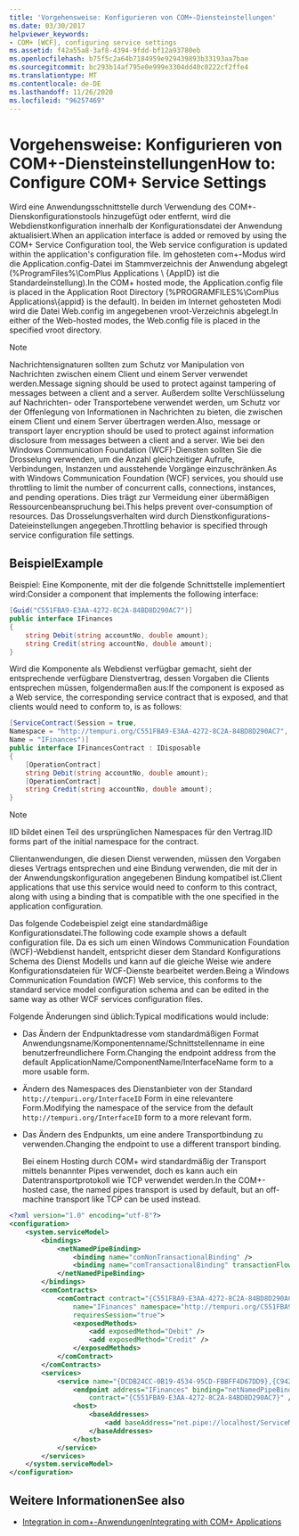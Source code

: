 ```yaml
---
title: 'Vorgehensweise: Konfigurieren von COM+-Diensteinstellungen'
ms.date: 03/30/2017
helpviewer_keywords:
- COM+ [WCF], configuring service settings
ms.assetid: f42a55a8-3af8-4394-9fdd-bf12a93780eb
ms.openlocfilehash: b75f5c2a64b7184959e929439893b33193aa7bae
ms.sourcegitcommit: bc293b14af795e0e999e3304dd40c0222cf2ffe4
ms.translationtype: MT
ms.contentlocale: de-DE
ms.lasthandoff: 11/26/2020
ms.locfileid: "96257469"
---
```

# <a name="how-to-configure-com-service-settings"></a><span data-ttu-id="051bd-102">Vorgehensweise: Konfigurieren von COM+-Diensteinstellungen</span><span class="sxs-lookup"><span data-stu-id="051bd-102">How to: Configure COM+ Service Settings</span></span>

<span data-ttu-id="051bd-103">Wird eine Anwendungsschnittstelle durch Verwendung des COM+-Dienskonfigurationstools hinzugefügt oder entfernt, wird die Webdienstkonfiguration innerhalb der Konfigurationsdatei der Anwendung aktualisiert.</span><span class="sxs-lookup"><span data-stu-id="051bd-103">When an application interface is added or removed by using the COM+ Service Configuration tool, the Web service configuration is updated within the application's configuration file.</span></span> <span data-ttu-id="051bd-104">Im gehosteten com+-Modus wird die Application.config-Datei im Stammverzeichnis der Anwendung abgelegt (%ProgramFiles%\ComPlus Applications \\ {AppID} ist die Standardeinstellung).</span><span class="sxs-lookup"><span data-stu-id="051bd-104">In the COM+ hosted mode, the Application.config file is placed in the Application Root Directory (%PROGRAMFILES%\ComPlus Applications\\{appid} is the default).</span></span> <span data-ttu-id="051bd-105">In beiden im Internet gehosteten Modi wird die Datei Web.config im angegebenen vroot-Verzeichnis abgelegt.</span><span class="sxs-lookup"><span data-stu-id="051bd-105">In either of the Web-hosted modes, the Web.config file is placed in the specified vroot directory.</span></span>  
  
> [!NOTE]
> <span data-ttu-id="051bd-106">Nachrichtensignaturen sollten zum Schutz vor Manipulation von Nachrichten zwischen einem Client und einem Server verwendet werden.</span><span class="sxs-lookup"><span data-stu-id="051bd-106">Message signing should be used to protect against tampering of messages between a client and a server.</span></span> <span data-ttu-id="051bd-107">Außerdem sollte Verschlüsselung auf Nachrichten- oder Transportebene verwendet werden, um Schutz vor der Offenlegung von Informationen in Nachrichten zu bieten, die zwischen einem Client und einem Server übertragen werden.</span><span class="sxs-lookup"><span data-stu-id="051bd-107">Also, message or transport layer encryption should be used to protect against information disclosure from messages between a client and a server.</span></span> <span data-ttu-id="051bd-108">Wie bei den Windows Communication Foundation (WCF)-Diensten sollten Sie die Drosselung verwenden, um die Anzahl gleichzeitiger Aufrufe, Verbindungen, Instanzen und ausstehende Vorgänge einzuschränken.</span><span class="sxs-lookup"><span data-stu-id="051bd-108">As with Windows Communication Foundation (WCF) services, you should use throttling to limit the number of concurrent calls, connections, instances, and pending operations.</span></span> <span data-ttu-id="051bd-109">Dies trägt zur Vermeidung einer übermäßigen Ressourcenbeanspruchung bei.</span><span class="sxs-lookup"><span data-stu-id="051bd-109">This helps prevent over-consumption of resources.</span></span> <span data-ttu-id="051bd-110">Das Drosselungsverhalten wird durch Dienstkonfigurations-Dateieinstellungen angegeben.</span><span class="sxs-lookup"><span data-stu-id="051bd-110">Throttling behavior is specified through service configuration file settings.</span></span>  
  
## <a name="example"></a><span data-ttu-id="051bd-111">Beispiel</span><span class="sxs-lookup"><span data-stu-id="051bd-111">Example</span></span>  

 <span data-ttu-id="051bd-112">Beispiel: Eine Komponente, mit der die folgende Schnittstelle implementiert wird:</span><span class="sxs-lookup"><span data-stu-id="051bd-112">Consider a component that implements the following interface:</span></span>  
  
```csharp
[Guid("C551FBA9-E3AA-4272-8C2A-84BD8D290AC7")]  
public interface IFinances  
{  
    string Debit(string accountNo, double amount);  
    string Credit(string accountNo, double amount);  
}  
```  
  
 <span data-ttu-id="051bd-113">Wird die Komponente als Webdienst verfügbar gemacht, sieht der entsprechende verfügbare Dienstvertrag, dessen Vorgaben die Clients entsprechen müssen, folgendermaßen aus:</span><span class="sxs-lookup"><span data-stu-id="051bd-113">If the component is exposed as a Web service, the corresponding service contract that is exposed, and that clients would need to conform to, is as follows:</span></span>  
  
```csharp
[ServiceContract(Session = true,  
Namespace = "http://tempuri.org/C551FBA9-E3AA-4272-8C2A-84BD8D290AC7",  
Name = "IFinances")]  
public interface IFinancesContract : IDisposable  
{  
    [OperationContract]  
    string Debit(string accountNo, double amount);  
    [OperationContract]  
    string Credit(string accountNo, double amount);  
}  
```  
  
> [!NOTE]
> <span data-ttu-id="051bd-114">IID bildet einen Teil des ursprünglichen Namespaces für den Vertrag.</span><span class="sxs-lookup"><span data-stu-id="051bd-114">IID forms part of the initial namespace for the contract.</span></span>  
  
 <span data-ttu-id="051bd-115">Clientanwendungen, die diesen Dienst verwenden, müssen den Vorgaben dieses Vertrags entsprechen und eine Bindung verwenden, die mit der in der Anwendungskonfiguration angegebenen Bindung kompatibel ist.</span><span class="sxs-lookup"><span data-stu-id="051bd-115">Client applications that use this service would need to conform to this contract, along with using a binding that is compatible with the one specified in the application configuration.</span></span>  
  
 <span data-ttu-id="051bd-116">Das folgende Codebeispiel zeigt eine standardmäßige Konfigurationsdatei.</span><span class="sxs-lookup"><span data-stu-id="051bd-116">The following code example shows a default configuration file.</span></span> <span data-ttu-id="051bd-117">Da es sich um einen Windows Communication Foundation (WCF)-Webdienst handelt, entspricht dieser dem Standard Konfigurations Schema des Dienst Modells und kann auf die gleiche Weise wie andere Konfigurationsdateien für WCF-Dienste bearbeitet werden.</span><span class="sxs-lookup"><span data-stu-id="051bd-117">Being a Windows Communication Foundation (WCF) Web service, this conforms to the standard service model configuration schema and can be edited in the same way as other WCF services configuration files.</span></span>  
  
 <span data-ttu-id="051bd-118">Folgende Änderungen sind üblich:</span><span class="sxs-lookup"><span data-stu-id="051bd-118">Typical modifications would include:</span></span>  
  
- <span data-ttu-id="051bd-119">Das Ändern der Endpunktadresse vom standardmäßigen Format Anwendungsname/Komponentenname/Schnittstellenname in eine benutzerfreundlichere Form.</span><span class="sxs-lookup"><span data-stu-id="051bd-119">Changing the endpoint address from the default ApplicationName/ComponentName/InterfaceName form to a more usable form.</span></span>  
  
- <span data-ttu-id="051bd-120">Ändern des Namespaces des Dienstanbieter von der Standard `http://tempuri.org/InterfaceID` Form in eine relevantere Form.</span><span class="sxs-lookup"><span data-stu-id="051bd-120">Modifying the namespace of the service from the default `http://tempuri.org/InterfaceID` form to a more relevant form.</span></span>  
  
- <span data-ttu-id="051bd-121">Das Ändern des Endpunkts, um eine andere Transportbindung zu verwenden.</span><span class="sxs-lookup"><span data-stu-id="051bd-121">Changing the endpoint to use a different transport binding.</span></span>  
  
     <span data-ttu-id="051bd-122">Bei einem Hosting durch COM+ wird standardmäßig der Transport mittels benannter Pipes verwendet, doch es kann auch ein Datentransportprotokoll wie TCP verwendet werden.</span><span class="sxs-lookup"><span data-stu-id="051bd-122">In the COM+-hosted case, the named pipes transport is used by default, but an off-machine transport like TCP can be used instead.</span></span>  
  
```xml  
<?xml version="1.0" encoding="utf-8"?>  
<configuration>  
    <system.serviceModel>  
        <bindings>  
            <netNamedPipeBinding>  
                <binding name="comNonTransactionalBinding" />  
                <binding name="comTransactionalBinding" transactionFlow="true" />  
            </netNamedPipeBinding>  
        </bindings>  
        <comContracts>  
            <comContract contract="{C551FBA9-E3AA-4272-8C2A-84BD8D290AC7}"  
                name="IFinances" namespace="http://tempuri.org/C551FBA9-E3AA-4272-8C2A-84BD8D290AC7"  
                requiresSession="true">  
                <exposedMethods>  
                    <add exposedMethod="Debit" />  
                    <add exposedMethod="Credit" />  
                </exposedMethods>  
            </comContract>  
        </comContracts>  
        <services>  
            <service name="{DCDB24CC-0B19-4534-95CD-FBBFF4D67DD9},{C942B840-AD54-4A44-B5F7-928130980AB9}">  
                <endpoint address="IFinances" binding="netNamedPipeBinding" bindingConfiguration="comNonTransactionalBinding"  
                    contract="{C551FBA9-E3AA-4272-8C2A-84BD8D290AC7}" />  
                <host>  
                    <baseAddresses>  
                        <add baseAddress="net.pipe://localhost/ServiceModelDocSampleApp/ServiceModelDocSample.esFinance" />  
                    </baseAddresses>  
                </host>  
            </service>  
        </services>  
    </system.serviceModel>  
</configuration>  
```  
  
## <a name="see-also"></a><span data-ttu-id="051bd-123">Weitere Informationen</span><span class="sxs-lookup"><span data-stu-id="051bd-123">See also</span></span>

- [<span data-ttu-id="051bd-124">Integration in com+-Anwendungen</span><span class="sxs-lookup"><span data-stu-id="051bd-124">Integrating with COM+ Applications</span></span>](integrating-with-com-plus-applications.md)
